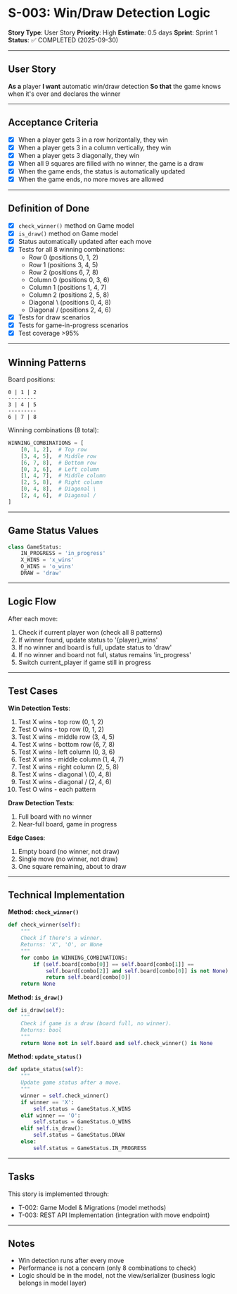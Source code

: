 # S-003: Win/Draw Detection Logic

**Story Type**: User Story
**Priority**: High
**Estimate**: 0.5 days
**Sprint**: Sprint 1
**Status**: ✅ COMPLETED (2025-09-30)

---

## User Story

**As a** player
**I want** automatic win/draw detection
**So that** the game knows when it's over and declares the winner

---

## Acceptance Criteria

- [x] When a player gets 3 in a row horizontally, they win
- [x] When a player gets 3 in a column vertically, they win
- [x] When a player gets 3 diagonally, they win
- [x] When all 9 squares are filled with no winner, the game is a draw
- [x] When the game ends, the status is automatically updated
- [x] When the game ends, no more moves are allowed

---

## Definition of Done

- [x] `check_winner()` method on Game model
- [x] `is_draw()` method on Game model
- [x] Status automatically updated after each move
- [x] Tests for all 8 winning combinations:
  - Row 0 (positions 0, 1, 2)
  - Row 1 (positions 3, 4, 5)
  - Row 2 (positions 6, 7, 8)
  - Column 0 (positions 0, 3, 6)
  - Column 1 (positions 1, 4, 7)
  - Column 2 (positions 2, 5, 8)
  - Diagonal \ (positions 0, 4, 8)
  - Diagonal / (positions 2, 4, 6)
- [x] Tests for draw scenarios
- [x] Tests for game-in-progress scenarios
- [x] Test coverage >95%

---

## Winning Patterns

Board positions:
```
0 | 1 | 2
---------
3 | 4 | 5
---------
6 | 7 | 8
```

Winning combinations (8 total):
```python
WINNING_COMBINATIONS = [
    [0, 1, 2],  # Top row
    [3, 4, 5],  # Middle row
    [6, 7, 8],  # Bottom row
    [0, 3, 6],  # Left column
    [1, 4, 7],  # Middle column
    [2, 5, 8],  # Right column
    [0, 4, 8],  # Diagonal \
    [2, 4, 6],  # Diagonal /
]
```

---

## Game Status Values

```python
class GameStatus:
    IN_PROGRESS = 'in_progress'
    X_WINS = 'x_wins'
    O_WINS = 'o_wins'
    DRAW = 'draw'
```

---

## Logic Flow

After each move:
1. Check if current player won (check all 8 patterns)
2. If winner found, update status to '{player}_wins'
3. If no winner and board is full, update status to 'draw'
4. If no winner and board not full, status remains 'in_progress'
5. Switch current_player if game still in progress

---

## Test Cases

**Win Detection Tests**:
1. Test X wins - top row (0, 1, 2)
2. Test O wins - top row (0, 1, 2)
3. Test X wins - middle row (3, 4, 5)
4. Test X wins - bottom row (6, 7, 8)
5. Test X wins - left column (0, 3, 6)
6. Test X wins - middle column (1, 4, 7)
7. Test X wins - right column (2, 5, 8)
8. Test X wins - diagonal \ (0, 4, 8)
9. Test X wins - diagonal / (2, 4, 6)
10. Test O wins - each pattern

**Draw Detection Tests**:
1. Full board with no winner
2. Near-full board, game in progress

**Edge Cases**:
1. Empty board (no winner, not draw)
2. Single move (no winner, not draw)
3. One square remaining, about to draw

---

## Technical Implementation

**Method: `check_winner()`**
```python
def check_winner(self):
    """
    Check if there's a winner.
    Returns: 'X', 'O', or None
    """
    for combo in WINNING_COMBINATIONS:
        if (self.board[combo[0]] == self.board[combo[1]] ==
            self.board[combo[2]] and self.board[combo[0]] is not None):
            return self.board[combo[0]]
    return None
```

**Method: `is_draw()`**
```python
def is_draw(self):
    """
    Check if game is a draw (board full, no winner).
    Returns: bool
    """
    return None not in self.board and self.check_winner() is None
```

**Method: `update_status()`**
```python
def update_status(self):
    """
    Update game status after a move.
    """
    winner = self.check_winner()
    if winner == 'X':
        self.status = GameStatus.X_WINS
    elif winner == 'O':
        self.status = GameStatus.O_WINS
    elif self.is_draw():
        self.status = GameStatus.DRAW
    else:
        self.status = GameStatus.IN_PROGRESS
```

---

## Tasks

This story is implemented through:
- T-002: Game Model & Migrations (model methods)
- T-003: REST API Implementation (integration with move endpoint)

---

## Notes

- Win detection runs after every move
- Performance is not a concern (only 8 combinations to check)
- Logic should be in the model, not the view/serializer (business logic belongs in model layer)
